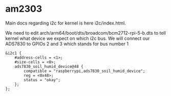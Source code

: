 # am2303

Main docs regarding i2c for kernel is here i2c/index.html.

We need to edit arch/arm64/boot/dts/broadcom/bcm2712-rpi-5-b.dts to tell kernel what device we expect on which i2c bus. We will connect our ADS7830 to GPIOs 2 and 3 which stands for bus number 1
```
&i2c1 {
    #address-cells = <1>;
    #size-cells = <0>;
    ads7830_soil_humid_device@48 {
        compatible = "raspberrypi,ads7830_soil_humid_device";
        reg = <0x48>;
        status = "okay";
    };
};
```
